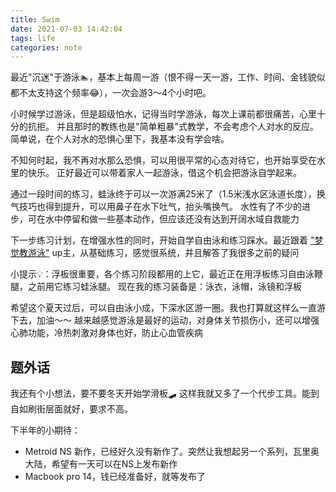 ```yaml
---
title: Swim️
date: 2021-07-03 14:42:04
tags: life
categories: note
---
```


最近"沉迷"于游泳🏊，基本上每周一游（恨不得一天一游，工作、时间、金钱貌似都不太支持这个频率😂），一次会游3～4个小时吧。

小时候学过游泳，但是超级怕水，记得当时学游泳，每次上课前都很痛苦，心里十分的抗拒。
并且那时的教练也是"简单粗暴"式教学，不会考虑个人对水的反应。
简单说，在个人对水的恐惧心里下，我基本没有学会啥。

不知何时起，我不再对水那么恐惧，可以用很平常的心态对待它，也开始享受在水里的快乐。
正好最近可以带着家人一起游泳，借这个机会把游泳自学起来。

通过一段时间的练习，蛙泳终于可以一次游满25米了（1.5米浅水区泳道长度），换气技巧也得到提升，可以用鼻子在水下吐气，抬头嘴换气。
水性有了不少的进步，可在水中停留和做一些基本动作，但应该还没有达到开阔水域自救能力

下一步练习计划，在增强水性的同时，开始自学自由泳和练习踩水。最近跟着 ["梦觉教游泳"](https://space.bilibili.com/7283282) up主，从基础练习，感觉很系统，并且解答了我很多之前的疑问

小提示💡：浮板很重要，各个练习阶段都用的上它，最近正在用浮板练习自由泳鞭腿，之前用它练习蛙泳腿。
现在我的练习装备是：泳衣，泳帽，泳镜和浮板

希望这个夏天过后，可以自由泳小成，下深水区游一圈。我也打算就这样么一直游下去，加油～～
越来越感觉游泳是最好的运动，对身体关节损伤小，还可以增强心肺功能，冷热刺激对身体也好，防止心血管疾病

<!-- more -->

## 题外话

我还有个小想法，要不要冬天开始学滑板🛹 这样我就又多了一个代步工具。能到自如刷街层面就好，要求不高。

下半年的小期待：
* Metroid NS 新作，已经好久没有新作了。突然让我想起另一个系列，瓦里奥大陆，希望有一天可以在NS上发布新作
* Macbook pro 14，钱已经准备好，就等发布了
